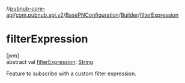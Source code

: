 //[pubnub-core-api](../../../../index.md)/[com.pubnub.api.v2](../../index.md)/[BasePNConfiguration](../index.md)/[Builder](index.md)/[filterExpression](filter-expression.md)

# filterExpression

[jvm]\
abstract val [filterExpression](filter-expression.md): [String](https://kotlinlang.org/api/latest/jvm/stdlib/kotlin/-string/index.html)

Feature to subscribe with a custom filter expression.
